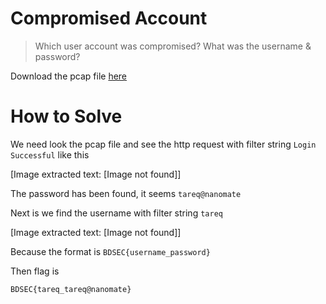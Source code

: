 # Compromised Account

> Which user account was compromised? What was the username & password?

Download the pcap file [here](file/challenge.zip)

# How to Solve

We need look the pcap file and see the http request with filter string `Login Successful` like this


[Image extracted text: [Image not found]]


The password has been found, it seems `tareq@nanomate`

Next is we find the username with filter string `tareq`


[Image extracted text: [Image not found]]


Because the format is `BDSEC{username_password}`

Then flag is

```
BDSEC{tareq_tareq@nanomate}
```